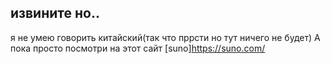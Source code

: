 ## извините но..
я не умею говорить китайский(так что пррсти но тут ничего не будет)
А пока просто посмотри на этот сайт
[suno]https://suno.com/

